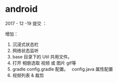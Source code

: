 # android
2017 - 12 -19 提交 ：

增加：
1. 沉浸式状态栏
2. 网络状态监听
3. base 目录下的 Util 共用文件。
4. 打开 相册选取 视频 或 图片  gif等
5. gradle config.gradle 配置。   config.java 属性配置
6. 视频列表 & 裁剪

